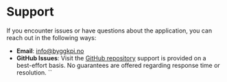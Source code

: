 # Support

If you encounter issues or have questions about the application, you can reach out in the following ways:

- **Email**: info@byggkpi.no
- **GitHub Issues**: Visit the [GitHub repository](https://github.com/byggkpi-ai/Power-BI-Bygge-og-eiendomsbok) support is provided on a best-effort basis. No guarantees are offered regarding response time or resolution.
``
